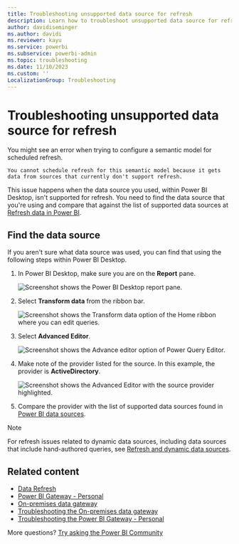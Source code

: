 ```yaml
---
title: Troubleshooting unsupported data source for refresh
description: Learn how to troubleshoot unsupported data source for refresh message in Power BI Desktop. This issue happens when the data source isn’t supported for refresh.
author: davidiseminger
ms.author: davidi
ms.reviewer: kayu
ms.service: powerbi
ms.subservice: powerbi-admin
ms.topic: troubleshooting
ms.date: 11/10/2023
ms.custom: ''
LocalizationGroup: Troubleshooting
---
```

# Troubleshooting unsupported data source for refresh

You might see an error when trying to configure a semantic model for scheduled refresh.

```output
You cannot schedule refresh for this semantic model because it gets data from sources that currently don't support refresh.
```

This issue happens when the data source you used, within Power BI Desktop, isn't supported for refresh. You need to find the data source that you're using and compare that against the list of supported data sources at [Refresh data in Power BI](refresh-data.md).

## Find the data source

If you aren't sure what data source was used, you can find that using the following steps within Power BI Desktop.

1. In Power BI Desktop, make sure you are on the **Report** pane.

   ![Screenshot shows the Power BI Desktop report pane.](media/service-admin-troubleshoot-unsupported-data-source-for-refresh/tshoot-report-pane.png)

2. Select **Transform data** from the ribbon bar.

   ![Screenshot shows the Transform data option of the Home ribbon where you can edit queries.](media/service-admin-troubleshoot-unsupported-data-source-for-refresh/tshoot-edit-queries.png)

3. Select **Advanced Editor**.

   ![Screenshot shows the Advance editor option of Power Query Editor.](media/service-admin-troubleshoot-unsupported-data-source-for-refresh/tshoot-advanced-editor.png)

4. Make note of the provider listed for the source. In this example, the provider is **ActiveDirectory**.

   ![Screenshot shows the Advanced Editor with the source provider highlighted.](media/service-admin-troubleshoot-unsupported-data-source-for-refresh/tshoot-provider.png)

5. Compare the provider with the list of supported data sources found in [Power BI data sources](power-bi-data-sources.md).

> [!NOTE]
> For refresh issues related to dynamic data sources, including data sources that include hand-authored queries, see [Refresh and dynamic data sources](refresh-data.md#refresh-and-dynamic-data-sources).

## Related content

- [Data Refresh](refresh-data.md)
- [Power BI Gateway - Personal](service-gateway-personal-mode.md)
- [On-premises data gateway](service-gateway-onprem.md)
- [Troubleshooting the On-premises data gateway](service-gateway-onprem-tshoot.md)
- [Troubleshooting the Power BI Gateway - Personal](service-admin-troubleshooting-power-bi-personal-gateway.md)

More questions? [Try asking the Power BI Community](https://community.powerbi.com/)

